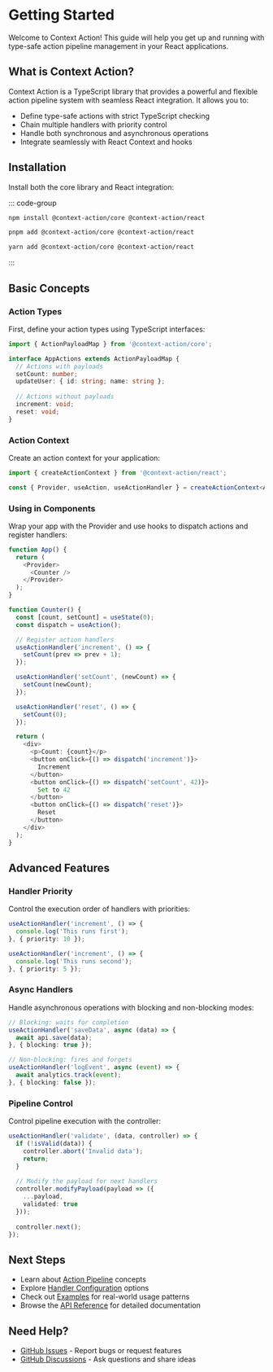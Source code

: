 # Getting Started

Welcome to Context Action! This guide will help you get up and running with type-safe action pipeline management in your React applications.

## What is Context Action?

Context Action is a TypeScript library that provides a powerful and flexible action pipeline system with seamless React integration. It allows you to:

- Define type-safe actions with strict TypeScript checking
- Chain multiple handlers with priority control
- Handle both synchronous and asynchronous operations
- Integrate seamlessly with React Context and hooks

## Installation

Install both the core library and React integration:

::: code-group

```bash [npm]
npm install @context-action/core @context-action/react
```

```bash [pnpm]
pnpm add @context-action/core @context-action/react
```

```bash [yarn]
yarn add @context-action/core @context-action/react
```

:::

## Basic Concepts

### Action Types

First, define your action types using TypeScript interfaces:

```typescript
import { ActionPayloadMap } from '@context-action/core';

interface AppActions extends ActionPayloadMap {
  // Actions with payloads
  setCount: number;
  updateUser: { id: string; name: string };
  
  // Actions without payloads  
  increment: void;
  reset: void;
}
```

### Action Context

Create an action context for your application:

```typescript
import { createActionContext } from '@context-action/react';

const { Provider, useAction, useActionHandler } = createActionContext<AppActions>();
```

### Using in Components

Wrap your app with the Provider and use hooks to dispatch actions and register handlers:

```typescript
function App() {
  return (
    <Provider>
      <Counter />
    </Provider>
  );
}

function Counter() {
  const [count, setCount] = useState(0);
  const dispatch = useAction();

  // Register action handlers
  useActionHandler('increment', () => {
    setCount(prev => prev + 1);
  });

  useActionHandler('setCount', (newCount) => {
    setCount(newCount);
  });

  useActionHandler('reset', () => {
    setCount(0);
  });

  return (
    <div>
      <p>Count: {count}</p>
      <button onClick={() => dispatch('increment')}>
        Increment
      </button>
      <button onClick={() => dispatch('setCount', 42)}>
        Set to 42
      </button>
      <button onClick={() => dispatch('reset')}>
        Reset
      </button>
    </div>
  );
}
```

## Advanced Features

### Handler Priority

Control the execution order of handlers with priorities:

```typescript
useActionHandler('increment', () => {
  console.log('This runs first');
}, { priority: 10 });

useActionHandler('increment', () => {
  console.log('This runs second');
}, { priority: 5 });
```

### Async Handlers

Handle asynchronous operations with blocking and non-blocking modes:

```typescript
// Blocking: waits for completion
useActionHandler('saveData', async (data) => {
  await api.save(data);
}, { blocking: true });

// Non-blocking: fires and forgets
useActionHandler('logEvent', async (event) => {
  await analytics.track(event);
}, { blocking: false });
```

### Pipeline Control

Control pipeline execution with the controller:

```typescript
useActionHandler('validate', (data, controller) => {
  if (!isValid(data)) {
    controller.abort('Invalid data');
    return;
  }
  
  // Modify the payload for next handlers
  controller.modifyPayload(payload => ({
    ...payload,
    validated: true
  }));
  
  controller.next();
});
```

## Next Steps

- Learn about [Action Pipeline](/guide/action-pipeline) concepts
- Explore [Handler Configuration](/guide/handler-configuration) options
- Check out [Examples](/examples/) for real-world usage patterns
- Browse the [API Reference](/api/) for detailed documentation

## Need Help?

- [GitHub Issues](https://github.com/mineclover/context-action/issues) - Report bugs or request features
- [GitHub Discussions](https://github.com/mineclover/context-action/discussions) - Ask questions and share ideas